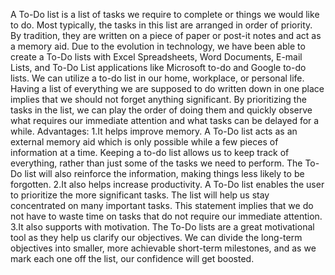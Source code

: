 A To-Do list is a list of tasks we require to complete or things we would like to do.
Most typically, the tasks in this list are arranged in order of priority. By tradition, they are written on a piece of paper or post-it notes and act as a memory aid. Due to the evolution in technology, we have been able to create a To-Do lists with Excel Spreadsheets, Word Documents, E-mail Lists, and To-Do List applications like Microsoft to-do and Google to-do lists. We can utilize a to-do list in our home, workplace, or personal life.
Having a list of everything we are supposed to do written down in one place implies that we should not forget anything significant. By prioritizing the tasks in the list, we can play the order of doing them and quickly observe what requires our immediate attention and what tasks can be delayed for a while.
Advantages:
1.It helps improve memory. A To-Do list acts as an external memory aid which is only possible while a few pieces of information at a time. Keeping a to-do list allows us to keep track of everything, rather than just some of the tasks we need to perform. The To-Do list will also reinforce the information, making things less likely to be forgotten.
2.It also helps increase productivity. A To-Do list enables the user to prioritize the more significant tasks. The list will help us stay concentrated on many important tasks. This statement implies that we do not have to waste time on tasks that do not require our immediate attention.
3.It also supports with motivation. The To-Do lists are a great motivational tool as they help us clarify our objectives. We can divide the long-term objectives into smaller, more achievable short-term milestones, and as we mark each one off the list, our confidence will get boosted.
